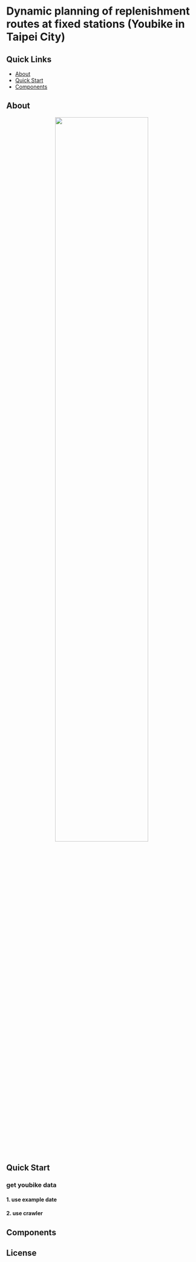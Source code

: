 # Dynamic planning of replenishment routes at fixed stations (Youbike in Taipei City)

## Quick Links
- [About](#about)
- [Quick Start](#quick-start-demo)
- [Components](#drqa-components)

## About

<p align="center"><img width="70%" src="img/drqa.png" /></p>


## Quick Start
### get youbike data
#### 1. use example date

#### 2. use crawler


## Components

## License
